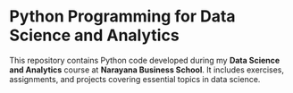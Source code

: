 # Python Programming for Data Science and Analytics

This repository contains Python code developed during my **Data Science and Analytics** course at **Narayana Business School**. It includes exercises, assignments, and projects covering essential topics in data science.
